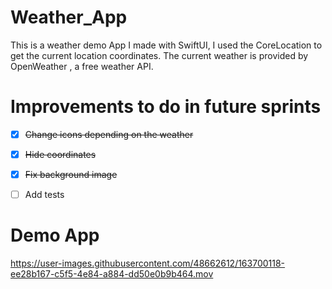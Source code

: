 # Weather_App

This is a weather demo App I made with SwiftUI, I used the CoreLocation to get the current location coordinates. 
The current weather is provided by OpenWeather , a free weather API.

# Improvements to do in future sprints 

- [x] ~~Change icons depending on the weather~~
- [x] ~~Hide coordinates~~
- [x] ~~Fix background image~~
- [ ] Add tests



# Demo App


https://user-images.githubusercontent.com/48662612/163700118-ee28b167-c5f5-4e84-a884-dd50e0b9b464.mov





